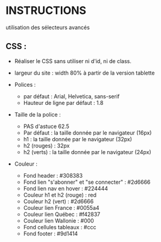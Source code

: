 # INSTRUCTIONS
utilisation des sélecteurs avancés

## CSS :
- Réaliser le CSS sans utiliser ni d'id, ni de class.

- largeur du site : width 80% à partir de la version tablette

- Polices :
    - par défaut : Arial, Helvetica, sans-serif
    - Hauteur de ligne par défaut : 1.8

- Taille de la police :
    - PAS d'astuce 62.5
    - Par défaut : la taille donnée par le navigateur (16px)
    - h1 : la taille donnée par le navigateur (32px)
    - h2 (rouges) : 32px
    - h2 (verts) : la taille donnée par le navigateur (24px)

- Couleur :
    - Fond header : #308383
    - Fond lien "s'abonner" et "se connecter" : #2d6666
    - Fond lien nav en hover : #224444
    - Couleur h1 et h2 (rouge) : red
    - Couleur h2 (vert) : #2d6666
    - Couleur lien France : #0055a4
    - Couleur lien Québec : #f42837
    - Couleur lien Wallonie : #000
    - Fond cellules tableaux : #ccc
    - Fond footer : #9d1414
